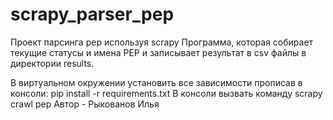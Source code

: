 # scrapy_parser_pep
Проект парсинга pep используя scrapy
Программа, которая собирает текущие статусы и имена PEP и записывает результат в csv файлы в директории results.

В виртуальном окружении установить все зависимости прописав в консоли: pip install -r requirements.txt
В консоли вызвать команду scrapy crawl pep
Автор - Рыкованов Илья
